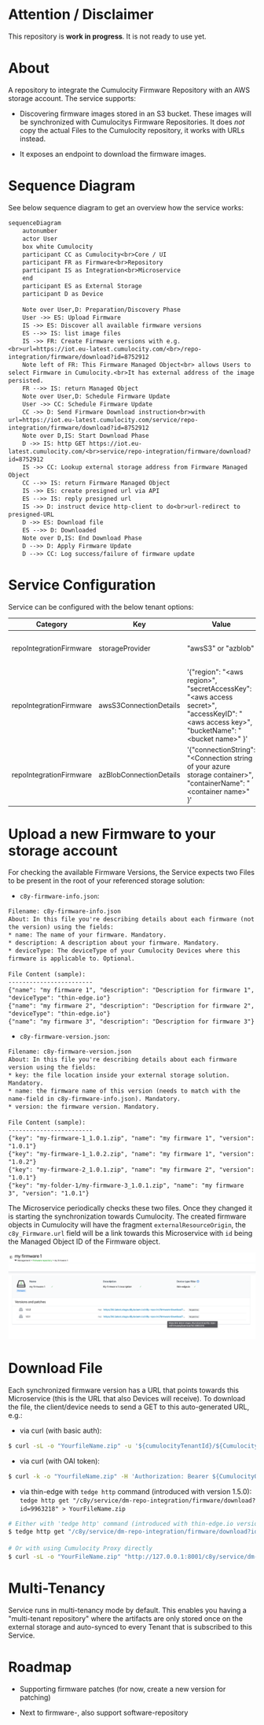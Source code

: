 # Attention / Disclaimer

This repository is **work in progress**. It is not ready to use yet. 

# About

A repository to integrate the Cumulocity Firmware Repository with an AWS storage account. The service supports:

* Discovering firmware images stored in an S3 bucket. These images will be synchronized with Cumulocitys Firmware Repositories. It does *not* copy the actual Files to the Cumulocity repository, it works with URLs instead. 

* It exposes an endpoint to download the firmware images. 

# Sequence Diagram 

See below sequence diagram to get an overview how the service works:

```mermaid
sequenceDiagram
    autonumber
    actor User
    box white Cumulocity
    participant CC as Cumulocity<br>Core / UI
    participant FR as Firmware<br>Repository
    participant IS as Integration<br>Microservice
    end
    participant ES as External Storage
    participant D as Device

    Note over User,D: Preparation/Discovery Phase
    User ->> ES: Upload Firmware
    IS ->> ES: Discover all available firmware versions
    ES -->> IS: list image files
    IS ->> FR: Create Firmware versions with e.g. <br>url=https://iot.eu-latest.cumulocity.com/<br>/repo-integration/firmware/download?id=8752912
    Note left of FR: This Firmware Managed Object<br> allows Users to select Firmware in Cumulocity.<br>It has external address of the image persisted.
    FR -->> IS: return Managed Object
    Note over User,D: Schedule Firmware Update
    User ->> CC: Schedule Firmware Update
    CC ->> D: Send Firmware Download instruction<br>with url=https://iot.eu-latest.cumulocity.com/service/repo-integration/firmware/download?id=8752912
    Note over D,IS: Start Download Phase
    D ->> IS: http GET https://iot.eu-latest.cumulocity.com/<br>service/repo-integration/firmware/download?id=8752912
    IS ->> CC: Lookup external storage address from Firmware Managed Object
    CC -->> IS: return Firmware Managed Object
    IS ->> ES: create presigned url via API
    ES -->> IS: reply presigned url
    IS ->> D: instruct device http-client to do<br>url-redirect to presigned-URL
    D ->> ES: Download file
    ES -->> D: Downloaded
    Note over D,IS: End Download Phase
    D -->> D: Apply Firmware Update
    D -->> CC: Log success/failure of firmware update
```

# Service Configuration

Service can be configured with the below tenant options:

Category | Key | Value | Note
--|--|--|--|
repoIntegrationFirmware | storageProvider | "awsS3" or "azblob" | Supported values: `awsS3`, `azblob`. Datatype string. |
repoIntegrationFirmware | awsS3ConnectionDetails | '{"region": "\<aws region\>", "secretAccessKey": "\<aws access secret\>", "accessKeyID": "\<aws access key\>", "bucketName": "\<bucket name\>" }' | Mandatory if storageProvider = `awsS3`. Value is a stringified JSON. |
repoIntegrationFirmware | azBlobConnectionDetails | '{"connectionString": "\<Connection string of your azure storage container\>", "containerName": "\<container name\>" }' | Mandatory if storageProvider = `azblob`. Value is a stringified JSON. |

# Upload a new Firmware to your storage account

For checking the available Firmware Versions, the Service expects two Files to be present in the root of your referenced storage solution:

* `c8y-firmware-info.json`:

```text
Filename: c8y-firmware-info.json
About: In this file you're describing details about each firmware (not the version) using the fields:
* name: The name of your firmware. Mandatory.
* description: A description about your firmware. Mandatory.
* deviceType: The deviceType of your Cumulocity Devices where this firmware is applicable to. Optional.

File Content (sample):
------------------------
{"name": "my firmware 1", "description": "Description for firmware 1", "deviceType": "thin-edge.io"}
{"name": "my firmware 2", "description": "Description for firmware 2", "deviceType": "thin-edge.io"}
{"name": "my firmware 3", "description": "Description for firmware 3"}
```

* `c8y-firmware-version.json`:

```text
Filename: c8y-firmware-version.json
About: In this file you're describing details about each firmware version using the fields:
* key: the file location inside your external storage solution. Mandatory.
* name: the firmware name of this version (needs to match with the name-field in c8y-firmware-info.json). Mandatory.
* version: the firmware version. Mandatory.

File Content (sample):
------------------------
{"key": "my-firmware-1_1.0.1.zip", "name": "my firmware 1", "version": "1.0.1"}
{"key": "my-firmware-1_1.0.2.zip", "name": "my firmware 1", "version": "1.0.2"}
{"key": "my-firmware-2_1.0.1.zip", "name": "my firmware 2", "version": "1.0.1"}
{"key": "my-folder-1/my-firmware-3_1.0.1.zip", "name": "my firmware 3", "version": "1.0.1"}
```

The Microservice periodically checks these two files. Once they changed it is starting the synchronization towards Cumulocity. The created firmware objects in Cumulocity will have the fragment `externalResourceOrigin`, the `c8y_Firmware.url` field will be a link towards this Microservice with `id` being the Managed Object ID of the Firmware object. 

![Uploaded firmware](docs/imgs/uploaded-firmware.png "Uploaded firmware")

# Download File

Each synchronized firmware version has a URL that points towards this Microservice (this is the URL that also Devices will receive). To download the file, the client/device needs to send a GET to this auto-generated URL, e.g.:

* via curl (with basic auth):
```sh
$ curl -sL -o "YourfileName.zip" -u '${cumulocityTenantId}/${CumulocityUserName}:${CumulocityPassword}' -X 'GET' 'https://kb.latest.stage.c8y.io/service/dm-repo-integration/firmware/download?id=9963218'
```

* via curl (with OAI token): 
```sh
$ curl -k -o "YourfileName.zip" -H 'Authorization: Bearer ${CumulocityOAIToken}' -X 'GET' 'https://kb.latest.stage.c8y.io/service/dm-repo-integration/firmware/download?id=9963218'
```

* via thin-edge with `tedge http` command (introduced with version 1.5.0): `tedge http get "/c8y/service/dm-repo-integration/firmware/download?id=9963218" > YourFileName.zip`
```sh
# Either with 'tedge http' command (introduced with thin-edge.io version 1.5.0)
$ tedge http get "/c8y/service/dm-repo-integration/firmware/download?id=9963218" > YourFileName.zip

# Or with using Cumulocity Proxy directly
$ curl -sL -o "YourFileName.zip" "http://127.0.0.1:8001/c8y/service/dm-repo-integration/firmware/download?id=3161253"
```

# Multi-Tenancy

Service runs in multi-tenancy mode by default. This enables you having a "multi-tenant repository" where the artifacts are only stored once on the external storage and auto-synced to every Tenant that is subscribed to this Service.

# Roadmap

* Supporting firmware patches (for now, create a new version for patching)

* Next to firmware-, also support software-repository
